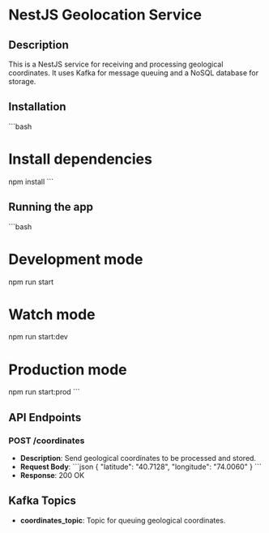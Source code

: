 # NestJS Geolocation Service

## Description

This is a NestJS service for receiving and processing geological coordinates. It uses Kafka for message queuing and a NoSQL database for storage.

## Installation

\`\`\`bash
# Install dependencies
npm install
\`\`\`

## Running the app

\`\`\`bash
# Development mode
npm run start

# Watch mode
npm run start:dev

# Production mode
npm run start:prod
\`\`\`

## API Endpoints

### POST /coordinates

- **Description**: Send geological coordinates to be processed and stored.
- **Request Body**:
  \`\`\`json
  {
    "latitude": "40.7128",
    "longitude": "74.0060"
  }
  \`\`\`
- **Response**: 200 OK

## Kafka Topics

- **coordinates_topic**: Topic for queuing geological coordinates.

